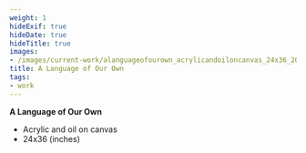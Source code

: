 ```yaml
---
weight: 1
hideExif: true
hideDate: true
hideTitle: true
images:
- /images/current-work/alanguageofourown_acrylicandoiloncanvas_24x36_2023.jpg
title: A Language of Our Own
tags:
- work
---
```

**A Language of Our Own**
- Acrylic and oil on canvas  
- 24x36 (inches)
